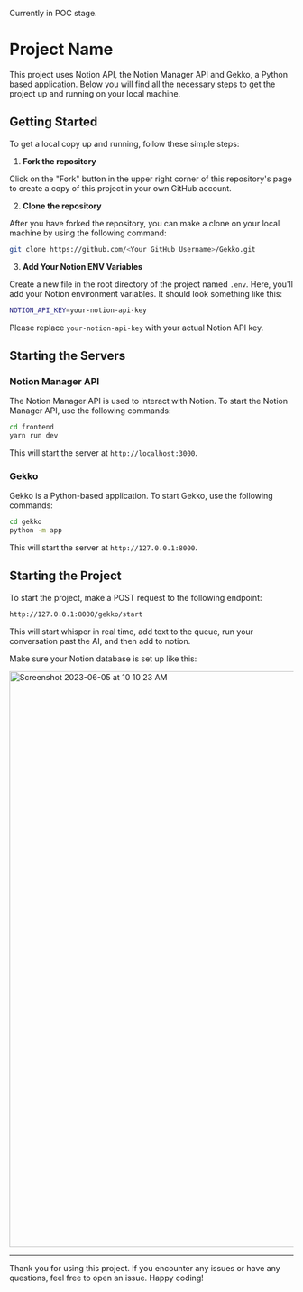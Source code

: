 Currently in POC stage. 

# Project Name

This project uses Notion API, the Notion Manager API and Gekko, a Python based application. Below you will find all the necessary steps to get the project up and running on your local machine.

## Getting Started

To get a local copy up and running, follow these simple steps:

1. **Fork the repository**

Click on the "Fork" button in the upper right corner of this repository's page to create a copy of this project in your own GitHub account.

2. **Clone the repository**

After you have forked the repository, you can make a clone on your local machine by using the following command:

```bash
git clone https://github.com/<Your GitHub Username>/Gekko.git
```

3. **Add Your Notion ENV Variables**

Create a new file in the root directory of the project named `.env`. Here, you'll add your Notion environment variables. It should look something like this:

```bash
NOTION_API_KEY=your-notion-api-key
```

Please replace `your-notion-api-key` with your actual Notion API key.

## Starting the Servers

### Notion Manager API

The Notion Manager API is used to interact with Notion. To start the Notion Manager API, use the following commands:

```bash
cd frontend
yarn run dev
```

This will start the server at `http://localhost:3000`.

### Gekko

Gekko is a Python-based application. To start Gekko, use the following commands:

```bash
cd gekko
python -m app
```

This will start the server at `http://127.0.0.1:8000`.

## Starting the Project

To start the project, make a POST request to the following endpoint:

```bash
http://127.0.0.1:8000/gekko/start
```

This will start whisper in real time, add text to the queue, run your conversation past the AI, and then add to notion.

Make sure your Notion database is set up like this:

<img width="1021" alt="Screenshot 2023-06-05 at 10 10 23 AM" src="https://github.com/bfpill/Gekko/assets/85584607/ee0e64fd-650c-4f38-b2d4-ca5984d0326b">

---

Thank you for using this project. If you encounter any issues or have any questions, feel free to open an issue. Happy coding!


